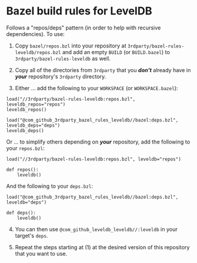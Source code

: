 # Bazel build rules for LevelDB

Follows a "repos/deps" pattern (in order to help with recursive dependencies). To use:

1. Copy `bazel/repos.bzl` into your repository at `3rdparty/bazel-rules-leveldb/repos.bzl` and add an empty `BUILD` (or `BUILD.bazel`) to `3rdparty/bazel-rules-leveldb` as well.

2. Copy all of the directories from `3rdparty` that you ***don't*** already have in ***your*** repository's `3rdparty` directory.

3. Either ... add the following to your `WORKSPACE` (or `WORKSPACE.bazel`):

```bazel
load("//3rdparty/bazel-rules-leveldb:repos.bzl", leveldb_repos="repos")
leveldb_repos()

load("@com_github_3rdparty_bazel_rules_leveldb//bazel:deps.bzl", leveldb_deps="deps")
leveldb_deps()
```

Or ... to simplify others depending on ***your*** repository, add the following to your `repos.bzl`:

```bazel
load("//3rdparty/bazel-rules-leveldb:repos.bzl", leveldb="repos")

def repos():
    leveldb()
```

And the following to your `deps.bzl`:

```bazel
load("@com_github_3rdparty_bazel_rules_leveldb//bazel:deps.bzl", leveldb="deps")

def deps():
    leveldb()
```

4. You can then use `@com_github_leveldb_leveldb//:leveldb` in your target's `deps`.

5. Repeat the steps starting at (1) at the desired version of this repository that you want to use.